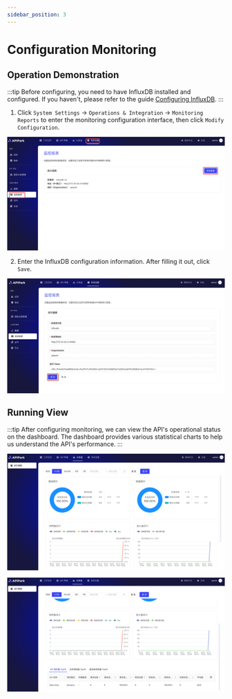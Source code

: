 ```yaml
---
sidebar_position: 3
---
```


# Configuration Monitoring

## Operation Demonstration
:::tip
Before configuring, you need to have InfluxDB installed and configured. If you haven't, please refer to the guide [Configuring InfluxDB](../../install.md#configuring-influxdb).
:::

1. Click `System Settings` -> `Operations & Integration` -> `Monitoring Reports` to enter the monitoring configuration interface, then click `Modify Configuration`.

![](images/2024-08-27/48a5cd9dae373a9628198be4804a76aba0df9e7a16b1a68fb78422c12f5f3ff6.png)

2. Enter the InfluxDB configuration information. After filling it out, click `Save`.

![](images/2024-08-27/5ab370e196fddc2847f261d444ca95036671da5afcfaa15d40779f9f626a5896.png)

## Running View
:::tip
After configuring monitoring, we can view the API's operational status on the dashboard. The dashboard provides various statistical charts to help us understand the API's performance.
:::

![](images/2024-08-27/d0dde3595603e9cbeab157d8acae61985ea800641f0b500c0e7669f5f12d8916.png)

![](images/2024-08-27/8d2867191fc611ef26b78bb768794363d48c94479ac77a1f7696b41325877ae1.png)